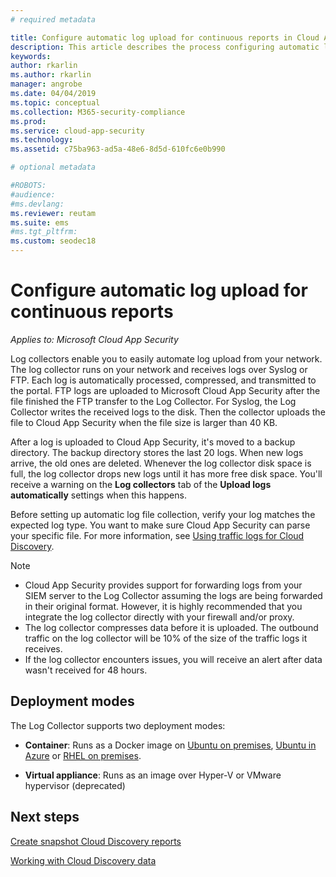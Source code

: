 ```yaml
---
# required metadata

title: Configure automatic log upload for continuous reports in Cloud App Security
description: This article describes the process configuring automatic log upload for continuous reports in Cloud App Security.
keywords:
author: rkarlin
ms.author: rkarlin
manager: angrobe
ms.date: 04/04/2019
ms.topic: conceptual
ms.collection: M365-security-compliance
ms.prod:
ms.service: cloud-app-security
ms.technology:
ms.assetid: c75ba963-ad5a-48e6-8d5d-610fc6e0b990

# optional metadata

#ROBOTS:
#audience:
#ms.devlang:
ms.reviewer: reutam
ms.suite: ems
#ms.tgt_pltfrm:
ms.custom: seodec18
---
```

# Configure automatic log upload for continuous reports

*Applies to: Microsoft Cloud App Security*

Log collectors enable you to easily automate log upload from your network. The log collector runs on your network and receives logs over Syslog or FTP. Each log is automatically processed, compressed, and transmitted to the portal. FTP logs are uploaded to Microsoft Cloud App Security after the file finished the FTP transfer to the Log Collector. For Syslog, the Log Collector writes the received logs to the disk. Then the collector uploads the file to Cloud App Security when the file size is larger than 40 KB. 

After a log is uploaded to Cloud App Security, it's moved to a backup directory. The backup directory stores the last 20 logs. When new logs arrive, the old ones are deleted. Whenever the log collector disk space is full, the log collector drops new logs until it has more free disk space. You'll receive a warning on the **Log collectors** tab of the **Upload logs automatically** settings when this happens.

Before setting up automatic log file collection, verify your log matches the expected log type. You want to make sure Cloud App Security can parse your specific file. For more information, see [Using traffic logs for Cloud Discovery](create-snapshot-cloud-discovery-reports.md#log-format).


> [!NOTE]
>-  Cloud App Security provides support for forwarding logs from your SIEM server to the Log Collector assuming the logs are being forwarded in their original format. However, it is highly recommended that you integrate the log collector directly with your firewall and/or proxy.
>- The log collector compresses data before it is uploaded. The outbound traffic on the log collector will be 10% of the size of the traffic logs it receives. 
>-  If the log collector encounters issues, you will receive an alert after data wasn't received for 48 hours.
>

## Deployment modes

The Log Collector supports two deployment modes:

-   **Container**: Runs as a Docker image on [Ubuntu on premises](discovery-docker-ubuntu.md), [Ubuntu in Azure](discovery-docker-ubuntu-azure.md) or [RHEL on premises](discovery-docker-ubuntu.md). 

-   **Virtual appliance**:  Runs as an image over Hyper-V or VMware hypervisor (deprecated)




## Next steps
 
[Create snapshot Cloud Discovery reports](create-snapshot-cloud-discovery-reports.md)

[Working with Cloud Discovery data](working-with-cloud-discovery-data.md)

